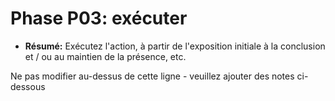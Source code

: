 # Phase P03: exécuter

* **Résumé:** Exécutez l'action, à partir de l'exposition initiale à la conclusion et / ou au maintien de la présence, etc.

Ne pas modifier au-dessus de cette ligne - veuillez ajouter des notes ci-dessous